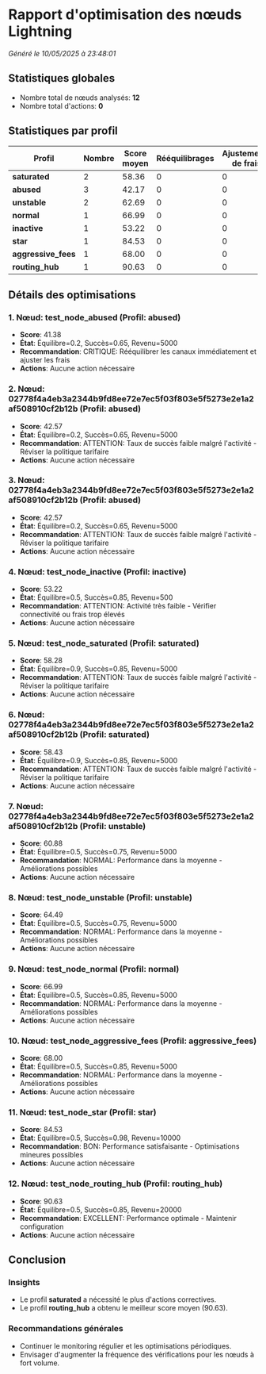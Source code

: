 # Rapport d'optimisation des nœuds Lightning

*Généré le 10/05/2025 à 23:48:01*

## Statistiques globales

- Nombre total de nœuds analysés: **12**
- Nombre total d'actions: **0**

## Statistiques par profil

| Profil | Nombre | Score moyen | Rééquilibrages | Ajustements de frais | Urgences | ↑ Frais | ↓ Frais |
|--------|--------|------------|----------------|---------------------|----------|---------|--------|
| **saturated** | 2 | 58.36 | 0 | 0 | 0 | 0 | 0 |
| **abused** | 3 | 42.17 | 0 | 0 | 0 | 0 | 0 |
| **unstable** | 2 | 62.69 | 0 | 0 | 0 | 0 | 0 |
| **normal** | 1 | 66.99 | 0 | 0 | 0 | 0 | 0 |
| **inactive** | 1 | 53.22 | 0 | 0 | 0 | 0 | 0 |
| **star** | 1 | 84.53 | 0 | 0 | 0 | 0 | 0 |
| **aggressive_fees** | 1 | 68.00 | 0 | 0 | 0 | 0 | 0 |
| **routing_hub** | 1 | 90.63 | 0 | 0 | 0 | 0 | 0 |

## Détails des optimisations

### 1. Nœud: test_node_abused (Profil: abused)

- **Score**: 41.38
- **État**: Équilibre=0.2, Succès=0.65, Revenu=5000
- **Recommandation**: CRITIQUE: Rééquilibrer les canaux immédiatement et ajuster les frais
- **Actions**: Aucune action nécessaire

### 2. Nœud: 02778f4a4eb3a2344b9fd8ee72e7ec5f03f803e5f5273e2e1a2af508910cf2b12b (Profil: abused)

- **Score**: 42.57
- **État**: Équilibre=0.2, Succès=0.65, Revenu=5000
- **Recommandation**: ATTENTION: Taux de succès faible malgré l'activité - Réviser la politique tarifaire
- **Actions**: Aucune action nécessaire

### 3. Nœud: 02778f4a4eb3a2344b9fd8ee72e7ec5f03f803e5f5273e2e1a2af508910cf2b12b (Profil: abused)

- **Score**: 42.57
- **État**: Équilibre=0.2, Succès=0.65, Revenu=5000
- **Recommandation**: ATTENTION: Taux de succès faible malgré l'activité - Réviser la politique tarifaire
- **Actions**: Aucune action nécessaire

### 4. Nœud: test_node_inactive (Profil: inactive)

- **Score**: 53.22
- **État**: Équilibre=0.5, Succès=0.85, Revenu=500
- **Recommandation**: ATTENTION: Activité très faible - Vérifier connectivité ou frais trop élevés
- **Actions**: Aucune action nécessaire

### 5. Nœud: test_node_saturated (Profil: saturated)

- **Score**: 58.28
- **État**: Équilibre=0.9, Succès=0.85, Revenu=5000
- **Recommandation**: ATTENTION: Taux de succès faible malgré l'activité - Réviser la politique tarifaire
- **Actions**: Aucune action nécessaire

### 6. Nœud: 02778f4a4eb3a2344b9fd8ee72e7ec5f03f803e5f5273e2e1a2af508910cf2b12b (Profil: saturated)

- **Score**: 58.43
- **État**: Équilibre=0.9, Succès=0.85, Revenu=5000
- **Recommandation**: ATTENTION: Taux de succès faible malgré l'activité - Réviser la politique tarifaire
- **Actions**: Aucune action nécessaire

### 7. Nœud: 02778f4a4eb3a2344b9fd8ee72e7ec5f03f803e5f5273e2e1a2af508910cf2b12b (Profil: unstable)

- **Score**: 60.88
- **État**: Équilibre=0.5, Succès=0.75, Revenu=5000
- **Recommandation**: NORMAL: Performance dans la moyenne - Améliorations possibles
- **Actions**: Aucune action nécessaire

### 8. Nœud: test_node_unstable (Profil: unstable)

- **Score**: 64.49
- **État**: Équilibre=0.5, Succès=0.75, Revenu=5000
- **Recommandation**: NORMAL: Performance dans la moyenne - Améliorations possibles
- **Actions**: Aucune action nécessaire

### 9. Nœud: test_node_normal (Profil: normal)

- **Score**: 66.99
- **État**: Équilibre=0.5, Succès=0.85, Revenu=5000
- **Recommandation**: NORMAL: Performance dans la moyenne - Améliorations possibles
- **Actions**: Aucune action nécessaire

### 10. Nœud: test_node_aggressive_fees (Profil: aggressive_fees)

- **Score**: 68.00
- **État**: Équilibre=0.5, Succès=0.85, Revenu=5000
- **Recommandation**: NORMAL: Performance dans la moyenne - Améliorations possibles
- **Actions**: Aucune action nécessaire

### 11. Nœud: test_node_star (Profil: star)

- **Score**: 84.53
- **État**: Équilibre=0.5, Succès=0.98, Revenu=10000
- **Recommandation**: BON: Performance satisfaisante - Optimisations mineures possibles
- **Actions**: Aucune action nécessaire

### 12. Nœud: test_node_routing_hub (Profil: routing_hub)

- **Score**: 90.63
- **État**: Équilibre=0.5, Succès=0.85, Revenu=20000
- **Recommandation**: EXCELLENT: Performance optimale - Maintenir configuration
- **Actions**: Aucune action nécessaire

## Conclusion

### Insights

- Le profil **saturated** a nécessité le plus d'actions correctives.
- Le profil **routing_hub** a obtenu le meilleur score moyen (90.63).

### Recommandations générales

- Continuer le monitoring régulier et les optimisations périodiques.
- Envisager d'augmenter la fréquence des vérifications pour les nœuds à fort volume.
